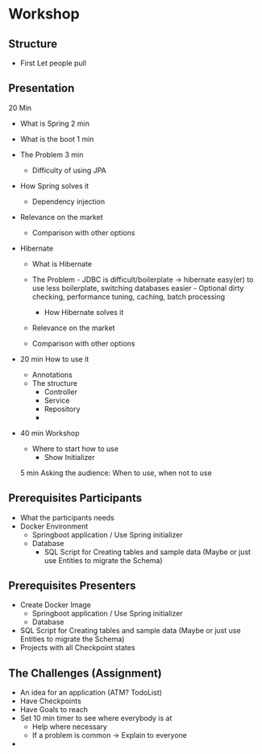 # Workshop

## Structure

- First Let people pull

## Presentation

20 Min

- What is Spring 2 min
- What is the boot 1 min
- The Problem 3 min
  - Difficulty of using JPA
- How Spring solves it
  - Dependency injection
- Relevance on the market
  - Comparison with other options
- Hibernate
    - What is Hibernate
  - The Problem
        - JDBC is difficult/boilerplate -> hibernate easy(er) to use less boilerplate, switching databases easier
        - Optional dirty checking, performance tuning, caching, batch processing
    - How Hibernate solves it

  - Relevance on the market
  - Comparison with other options

- 20 min How to use it
  - Annotations
  - The structure
    - Controller
    - Service
    - Repository
    -

- 40 min Workshop
  - Where to start how to use
    - Show Initializer
  
  5 min Asking the audience: When to use, when not to use

## Prerequisites Participants

- What the participants needs
- Docker Environment
  - Springboot application / Use Spring initializer
  - Database
    - SQL Script for Creating tables and sample data (Maybe or just use Entities to migrate the Schema)

## Prerequisites Presenters

- Create Docker Image
  - Springboot application / Use Spring initializer
  - Database
- SQL Script for Creating tables and sample data (Maybe or just use Entities to migrate the Schema)
- Projects with all Checkpoint states

## The Challenges (Assignment)

- An idea for an application (ATM? TodoList)
- Have Checkpoints
- Have Goals to reach
- Set 10 min timer to see where everybody is at
  - Help where necessary
  - If a problem is common -> Explain to everyone
- 